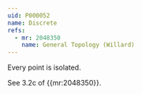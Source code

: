 ```yaml
---
uid: P000052
name: Discrete
refs:
  - mr: 2048350
    name: General Topology (Willard)
---
```


Every point is isolated.

See 3.2c of {{mr:2048350}}.
